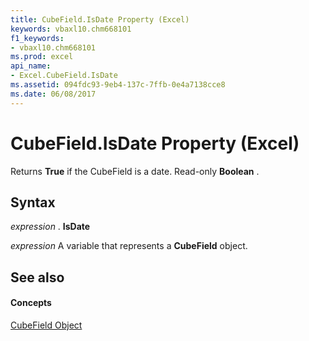 ```yaml
---
title: CubeField.IsDate Property (Excel)
keywords: vbaxl10.chm668101
f1_keywords:
- vbaxl10.chm668101
ms.prod: excel
api_name:
- Excel.CubeField.IsDate
ms.assetid: 094fdc93-9eb4-137c-7ffb-0e4a7138cce8
ms.date: 06/08/2017
---
```



# CubeField.IsDate Property (Excel)

Returns  **True** if the CubeField is a date. Read-only **Boolean** .


## Syntax

 _expression_ . **IsDate**

 _expression_ A variable that represents a **CubeField** object.


## See also


#### Concepts


[CubeField Object](Excel.CubeField.md)

